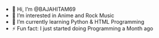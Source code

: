 - 👋 Hi, I’m @BAJAHITAM69
- 👀 I’m interested in Anime and Rock Music
- 🌱 I’m currently learning Python & HTML Programming
- ⚡ Fun fact: I just started doing Programming a Month ago

<!---
BAJAHITAM69/BAJAHITAM69 is a ✨ special ✨ repository because its `README.md` (this file) appears on your GitHub profile.
You can click the Preview link to take a look at your changes.
--->
